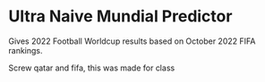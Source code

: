 # Ultra Naive Mundial Predictor

Gives 2022 Football Worldcup results based on October 2022 FIFA rankings.


Screw qatar and fifa, this was made for class
